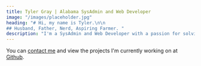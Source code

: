 ```yaml
---
title: Tyler Gray | Alabama SysAdmin and Web Developer
image: "/images/placeholder.jpg"
heading: "# Hi, my name is Tyler.\n\n
## Husband, Father, Nerd, Aspiring Farmer. "
description: "I'm a SysAdmin and Web Developer with a passion for solving problems and serving others by utilizing technology."
---
```



You can [contact me](/contact) and view the projects I'm currently working on at [Github](https://github.com/jtgry).